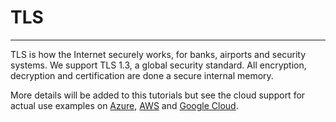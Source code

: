 # TLS
---

TLS is how the Internet securely works, for banks, airports and security systems. We support TLS 1.3, a global security standard. All encryption, decryption and certification are done a secure internal memory.

More details will be added to this tutorials but see the cloud support for actual use examples on [Azure](azure.md), [AWS](aws.md) and [Google Cloud](google-cloud.md).

